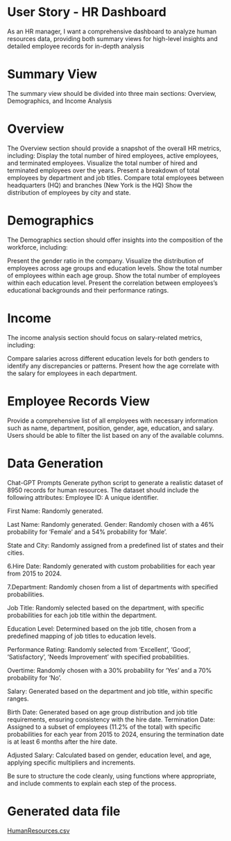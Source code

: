 # User Story - HR Dashboard
As an HR manager, I want a comprehensive dashboard to analyze human resources data, providing both summary views for high-level insights and detailed employee records for in-depth analysis

# Summary View
The summary view should be divided into three main sections: Overview, Demographics, and Income Analysis


# Overview
The Overview section should provide a snapshot of the overall HR metrics, including:
Display the total number of hired employees, active employees, and terminated employees.
Visualize the total number of hired and terminated employees over the years.
Present a breakdown of total employees by department and job titles.
Compare total employees between headquarters (HQ) and branches (New York is the HQ)
Show the distribution of employees by city and state.


# Demographics
The Demographics section should offer insights into the composition of the workforce, including:

Present the gender ratio in the company.
Visualize the distribution of employees across age groups and education levels.
Show the total number of employees within each age group.
Show the total number of employees within each education level.
Present the correlation between employees’s educational backgrounds and their performance ratings. 


# Income
The income analysis section should focus on salary-related metrics, including:

Compare salaries across different education levels for both genders to identify any discrepancies or patterns.
Present how the age correlate with the salary for employees in each department.


# Employee Records View

Provide a comprehensive list of all employees with necessary information such as name, department, position, gender, age, education, and salary.
Users should be able to filter the list based on any of the available columns.



# Data Generation

Chat-GPT Prompts
Generate python script to generate a realistic dataset of 8950 records for human resources. The dataset should include the following attributes:
Employee ID: A unique identifier.

First Name: Randomly generated.

Last Name: Randomly generated.
Gender: Randomly chosen with a 46% probability for ‘Female’ and a 54% probability for ‘Male’.

State and City: Randomly assigned from a predefined list of states and their cities.

6.Hire Date: Randomly generated with custom probabilities for each year from 2015 to 2024.

7.Department: Randomly chosen from a list of departments with specified probabilities.

Job Title: Randomly selected based on the department, with specific probabilities for each job title within the department.

Education Level: Determined based on the job title, chosen from a predefined mapping of job titles to education levels.

Performance Rating: Randomly selected from ‘Excellent’, ‘Good’, ‘Satisfactory’, ‘Needs Improvement’ with specified probabilities.

Overtime: Randomly chosen with a 30% probability for ‘Yes’ and a 70% probability for ‘No’.

Salary: Generated based on the department and job title, within specific ranges.

Birth Date: Generated based on age group distribution and job title requirements, ensuring consistency with the hire date.
Termination Date: Assigned to a subset of employees (11.2% of the total) with specific probabilities for each year from 2015 to 2024, ensuring the termination date is at least 6 months after the hire date.

Adjusted Salary: Calculated based on gender, education level, and age, applying specific multipliers and increments.

Be sure to structure the code cleanly, using functions where appropriate, and include comments to explain each step of the process.

# Generated data file
[HumanResources.csv](https://github.com/user-attachments/files/16203457/HumanResources.csv)
